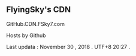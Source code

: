 ## FlyingSky's CDN

GitHub.CDN.FSky7.com

Hosts by Github

Last updata : November 30 , 2018 . UTF+8 20:27 .